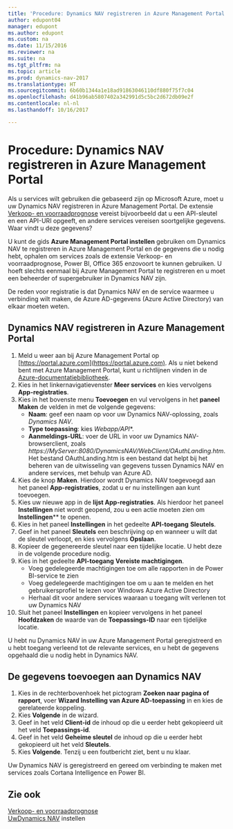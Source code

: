 ```yaml
---
title: 'Procedure: Dynamics NAV registreren in Azure Management Portal'
author: edupont04
manager: edupont
ms.author: edupont
ms.custom: na
ms.date: 11/15/2016
ms.reviewer: na
ms.suite: na
ms.tgt_pltfrm: na
ms.topic: article
ms.prod: dynamics-nav-2017
ms.translationtype: HT
ms.sourcegitcommit: 6b60b1344a1e18ad91863046110df880f75f7c04
ms.openlocfilehash: d41b96ab5807402a342991d5c5bc2d672db09e2f
ms.contentlocale: nl-nl
ms.lasthandoff: 10/16/2017

---
```

# <a name="how-to-register-dynamics-nav-in-the-azure-management-portal"></a>Procedure: Dynamics NAV registreren in Azure Management Portal
Als u services wilt gebruiken die gebaseerd zijn op Microsoft Azure, moet u uw Dynamics NAV registreren in Azure Management Portal. De extensie [Verkoop- en voorraadprognose](ui-extensions-sales-forecast.md) vereist bijvoorbeeld dat u een API-sleutel en een API-URI opgeeft, en andere services vereisen soortgelijke gegevens. Waar vindt u deze gegevens?

U kunt de gids **Azure Management Portal instellen** gebruiken om Dynamics NAV te registreren in Azure Management Portal en de gegevens die u nodig hebt, ophalen om services zoals de extensie Verkoop- en voorraadprognose, Power BI, Office 365 enzovoort te kunnen gebruiken. U hoeft slechts eenmaal bij Azure Management Portal te registreren en u moet een beheerder of supergebruiker in Dynamics NAV zijn.

De reden voor registratie is dat Dynamics NAV en de service waarmee u verbinding wilt maken, de Azure AD-gegevens (Azure Active Directory) van elkaar moeten weten.

## <a name="to-register-dynamics-nav-in-the-azure-management-portal"></a>Dynamics NAV registreren in Azure Management Portal
1. Meld u weer aan bij Azure Management Portal op [https://portal.azure.com](https://portal.azure.com). Als u niet bekend bent met Azure Management Portal, kunt u richtlijnen vinden in de [Azure-documentatiebibliotheek](https://azure.microsoft.com/en-us/documentation/articles).
2. Kies in het linkernavigatievenster **Meer services** en kies vervolgens **App-registraties**.
3. Kies in het bovenste menu **Toevoegen** en vul vervolgens in het **paneel Maken** de velden in met de volgende gegevens:
    - **Naam**: geef een naam op voor uw Dynamics NAV-oplossing, zoals *Dynamics NAV*.
    - **Type toepassing**: kies **Webapp*/API**.
    - **Aanmeldings-URL**: voer de URL in voor uw Dynamics NAV-browserclient, zoals *https://MyServer:8080/DynamicsNAV/WebClient/OAuthLanding.htm*.
        Het bestand OAuthLanding.htm is een bestand dat helpt bij het beheren van de uitwisseling van gegevens tussen Dynamics NAV en andere services, met behulp van Azure AD.
4. Kies de knop **Maken**.
    Hierdoor wordt Dynamics NAV toegevoegd aan het paneel **App-registraties**, zodat u er nu instellingen aan kunt toevoegen.
5. Kies uw nieuwe app in de **lijst App-registraties**. Als hierdoor het paneel **Instellingen** niet wordt geopend, zou u een actie moeten zien om **Instellingen**** te openen.
6. Kies in het paneel **Instellingen** in het gedeelte **API-toegang** **Sleutels**.
7. Geef in het paneel **Sleutels** een beschrijving op en wanneer u wilt dat de sleutel verloopt, en kies vervolgens **Opslaan**.
8. Kopieer de gegenereerde sleutel naar een tijdelijke locatie. U hebt deze in de volgende procedure nodig.
9. Kies in het gedeelte **API-toegang** **Vereiste machtigingen**.
    - Voeg gedelegeerde machtigingen toe om alle rapporten in de Power BI-service te zien
    - Voeg gedelegeerde machtigingen toe om u aan te melden en het gebruikersprofiel te lezen voor Windows Azure Active Directory
    - Herhaal dit voor andere services waaraan u toegang wilt verlenen tot uw Dynamics NAV
10. Sluit het paneel **Instellingen** en kopieer vervolgens in het paneel **Hoofdzaken** de waarde van de **Toepassings-ID** naar een tijdelijke locatie.

U hebt nu Dynamics NAV in uw Azure Management Portal geregistreerd en u hebt toegang verleend tot de relevante services, en u hebt de gegevens opgehaald die u nodig hebt in Dynamics NAV.  

## <a name="to-add-the-information-to-dynamics-nav"></a>De gegevens toevoegen aan Dynamics NAV
1. Kies in de rechterbovenhoek het pictogram **Zoeken naar pagina of rapport**, voer **Wizard Instelling van Azure AD-toepassing** in en kies de gerelateerde koppeling.
2. Kies **Volgende** in de wizard.
3. Geef in het veld **Client-id** de inhoud op die u eerder hebt gekopieerd uit het veld **Toepassings-id**.
4. Geef in het veld **Geheime sleutel** de inhoud op die u eerder hebt gekopieerd uit het veld **Sleutels**.
5. Kies **Volgende**. Tenzij u een foutbericht ziet, bent u nu klaar.

Uw Dynamics NAV is geregistreerd en gereed om verbinding te maken met services zoals Cortana Intelligence en Power BI.

## <a name="see-also"></a>Zie ook
[Verkoop- en voorraadprognose](ui-extensions-sales-forecast.md)  
[UwDynamics NAV](setup.md) instellen  

